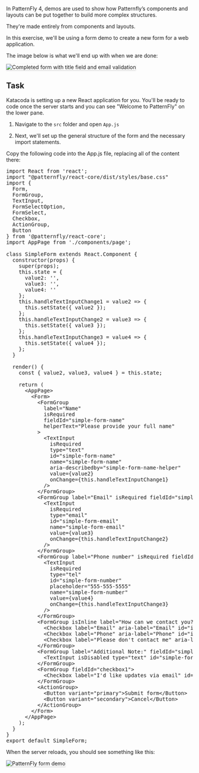 In PatternFly 4, demos are used to show how Patternfly’s components and layouts can be put together to build more complex structures.

They're made entirely from components and layouts.

In this exercise, we'll be using a form demo to create a new form for a web application.

The image below is what we'll end up with when we are done:

<img src="forms/assets/step3.png" alt="Completed form with title field and email validation" style="box-shadow: rgba(3, 3, 3, 0.2) 0px 1.25px 2.5px 0px;" />

## Task
Katacoda is setting up a new React application for you. You'll be ready to code once the server starts and you can see "Welcome to PatternFly" on the lower pane.

1) Navigate to the `src` folder and open `App.js`

2) Next, we'll set up the general structure of the form and the necessary import statements.

Copy the following code into the App.js file, replacing all of the content there:

<pre class="file" data-filename="App.js" data-target="replace">
import React from 'react';
import "@patternfly/react-core/dist/styles/base.css"
import {
  Form,
  FormGroup,
  TextInput,
  FormSelectOption,
  FormSelect,
  Checkbox,
  ActionGroup,
  Button
} from '@patternfly/react-core';
import AppPage from './components/page';

class SimpleForm extends React.Component {
  constructor(props) {
    super(props);
    this.state = {
      value2: '',
      value3: '',
      value4: ''
    };
    this.handleTextInputChange1 = value2 => {
      this.setState({ value2 });
    };
    this.handleTextInputChange2 = value3 => {
      this.setState({ value3 });
    };
    this.handleTextInputChange3 = value4 => {
      this.setState({ value4 });
    };
  }

  render() {
    const { value2, value3, value4 } = this.state;

    return (
      &lt;AppPage&gt;
        &lt;Form&gt;
          &lt;FormGroup
            label="Name"
            isRequired
            fieldId="simple-form-name"
            helperText="Please provide your full name"
          &gt;
            &lt;TextInput
              isRequired
              type="text"
              id="simple-form-name"
              name="simple-form-name"
              aria-describedby="simple-form-name-helper"
              value={value2}
              onChange={this.handleTextInputChange1}
            /&gt;
          &lt;/FormGroup&gt;
          &lt;FormGroup label="Email" isRequired fieldId="simple-form-email"&gt;
            &lt;TextInput
              isRequired
              type="email"
              id="simple-form-email"
              name="simple-form-email"
              value={value3}
              onChange={this.handleTextInputChange2}
            /&gt;
          &lt;/FormGroup&gt;
          &lt;FormGroup label="Phone number" isRequired fieldId="simple-form-number"&gt;
            &lt;TextInput
              isRequired
              type="tel"
              id="simple-form-number"
              placeholder="555-555-5555"
              name="simple-form-number"
              value={value4}
              onChange={this.handleTextInputChange3}
            /&gt;
          &lt;/FormGroup&gt;
          &lt;FormGroup isInline label="How can we contact you?" isRequired&gt;
            &lt;Checkbox label="Email" aria-label="Email" id="inlinecheck1" /&gt;
            &lt;Checkbox label="Phone" aria-label="Phone" id="inlinecheck2" /&gt;
            &lt;Checkbox label="Please don't contact me" aria-label="Please don't contact me" id="inlinecheck3"/&gt;
          &lt;/FormGroup&gt;
          &lt;FormGroup label="Additional Note:" fieldId="simple-form-note"&gt;
            &lt;TextInput isDisabled type="text" id="simple-form-note" name="simple-form-number" value="disabled" /&gt;
          &lt;/FormGroup&gt;
          &lt;FormGroup fieldId="checkbox1"&gt;
            &lt;Checkbox label="I'd like updates via email" id="checkbox1" name="checkbox1" aria-label="Update via email" /&gt;
          &lt;/FormGroup&gt;
          &lt;ActionGroup&gt;
            &lt;Button variant="primary"&gt;Submit form&lt;/Button&gt;
            &lt;Button variant="secondary"&gt;Cancel&lt;/Button&gt;
          &lt;/ActionGroup&gt;
        &lt;/Form&gt;
      &lt;/AppPage&gt;
    );
  }
}
export default SimpleForm;
</pre>

When the server reloads, you should see something like this:

<img src="forms/assets/step1.png" alt="PatternFly form demo" style="box-shadow: rgba(3, 3, 3, 0.2) 0px 1.25px 2.5px 0px;" />
